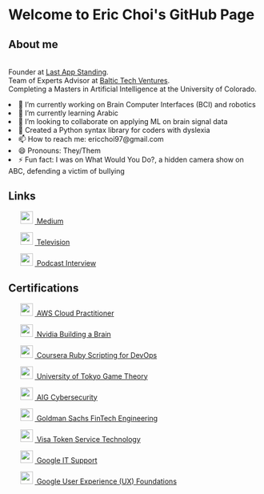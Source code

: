 <!DOCTYPE html>
<html>
<body>
  <h1>Welcome to Eric Choi's GitHub Page</h1>
  
  <h2>About me</h2>
  <br> Founder at <a href="https://www.lastappstanding.com/">Last App Standing</a>.
  <br> Team of Experts Advisor at <a href="https://www.baltictechventures.com">Baltic Tech Ventures</a>.
  <br> Completing a Masters in Artificial Intelligence at the University of Colorado. </p>
  
  <li> 🔭 I’m currently working on Brain Computer Interfaces (BCI) and robotics</li>
  <li> 🌱 I’m currently learning Arabic </li>
  <li> 👯 I’m looking to collaborate on applying ML on brain signal data </li>
  <li> 🤔 Created a Python syntax library for coders with dyslexia </li>
  <li> 📫 How to reach me: ericchoi97@gmail.com </li>
  <li> 😄 Pronouns: They/Them </li>
  <li> ⚡ Fun fact: I was on What Would You Do?, a hidden camera show on ABC, defending a victim of bullying </li>
  
  <h2>Links</h2>
  <ul>
    <p>  <img src="https://miro.medium.com/v2/resize:fit:1400/format:webp/1*psYl0y9DUzZWtHzFJLIvTw.png" width="25" height="25"/> <a href="https://medium.com/@ericchoi97"> &nbsp;Medium</a> </p>
    <p>  <img src="https://upload.wikimedia.org/wikipedia/commons/5/54/American_Broadcasting_Company_Logo.svg" width="25" height="25"/> <a href="https://www.youtube.com/watch?v=6i_8ZWBE-5U&t=340s"> &nbsp;Television</a> </p>
    <p> <img src="https://upload.wikimedia.org/wikipedia/commons/e/e7/Podcasts_%28iOS%29.svg" width="25" height="25"/> <a href="https://youtube.com/watch?v=-9Fjl3ajK7Y"> &nbsp;Podcast Interview</a></p>
    </ul>
  
  <h2>Certifications</h2>
  <ul>
        <p> <img src="https://d1.awsstatic.com/logos/aws-logo-lockups/poweredbyaws/PB_AWS_logo_RGB_stacked_REV_SQ.91cd4af40773cbfbd15577a3c2b8a346fe3e8fa2.png" width="25" height="25"/> <a href="https://www.credly.com/badges/d535351e-914d-43de-987a-0fead11934bd/public_url"> &nbsp;AWS Cloud Practitioner</a> </p>
        <p> <img src="https://www.nvidia.com/content/dam/en-zz/Solutions/about-nvidia/logo-and-brand/01-nvidia-logo-vert-500x200-2c50-d@2x.png" width="25" height="25"/> <a href="https://courses.nvidia.com/courses/course-v1:DLI+T-FX-01+V1/"> &nbsp;Nvidia Building a Brain</a> </p>
        <p> <img src="https://about.coursera.org/static/blueCoursera-646f855eae3d677239ea9db93d6c9e17.svg" width="25" height="25"/> <a href="https://www.coursera.org/account/accomplishments/verify/GPU7PESPBF2D"> &nbsp;Coursera Ruby Scripting for DevOps</a> </p>
        <p> <img src="https://upload.wikimedia.org/wikipedia/commons/f/f0/UnivOfTokyo_mark.svg" width="25" height="25"/> <a href="https://www.coursera.org/account/accomplishments/verify/WUPQEY427D3P"> &nbsp;University of Tokyo Game Theory</a> </p>
        <p> <img src="https://graduateships.com/wp-content/uploads/2016/11/aig-logo.gif" width="25" height="25"/> <a href="https://forage-uploads-prod.s3.amazonaws.com/completion-certificates/aig/2ZFnEGEDKTQMtEv9C_AIG_9aYi24J9ENAoCCPoY_1670457540288_completion_certificate.pdf"> &nbsp;AIG Cybersecurity</a> </p>
        <p> <img src="https://design.gs.com/downloads/Goldman_Sachs_Blue_Box.png" width="25" height="25"/> <a href="https://forage-uploads-prod.s3.amazonaws.com/completion-certificates/Goldman%20Sachs/NPdeQ43o8P9HJmJzg_Goldman%20Sachs_9aYi24J9ENAoCCPoY_1670312737261_completion_certificate.pdf"> &nbsp;Goldman Sachs FinTech Engineering</a> </p>
        <p> <img src="https://spponeimages.azureedge.net/prod/2df62105-9e81-464c-a5ce-ab608de237d1Visa_Brandmark%20Thumb.png?v=0" width="25" height="25"/> <a href="https://forage-uploads-prod.s3.amazonaws.com/completion-certificates/visa/8ebZgyZyLA6h5gyqt_Visa_9aYi24J9ENAoCCPoY_1670390094861_completion_certificate.pdf"> &nbsp;Visa Token Service Technology</a> </p>
    <p> <img src="https://upload.wikimedia.org/wikipedia/commons/3/3a/Google-favicon-vector.png" width="25" height="25"/> <a href="https://www.coursera.org/account/accomplishments/verify/FP7DRR7BZNRE"> &nbsp;Google IT Support</a> </p>
    <p> <img src="https://upload.wikimedia.org/wikipedia/commons/3/3a/Google-favicon-vector.png" width="25" height="25"/> <a href="https://www.coursera.org/account/accomplishments/verify/G7HUEXZKF6DY"> &nbsp;Google User Experience (UX) Foundations</a> </p>
  </ul>
  
</body>

</html>
